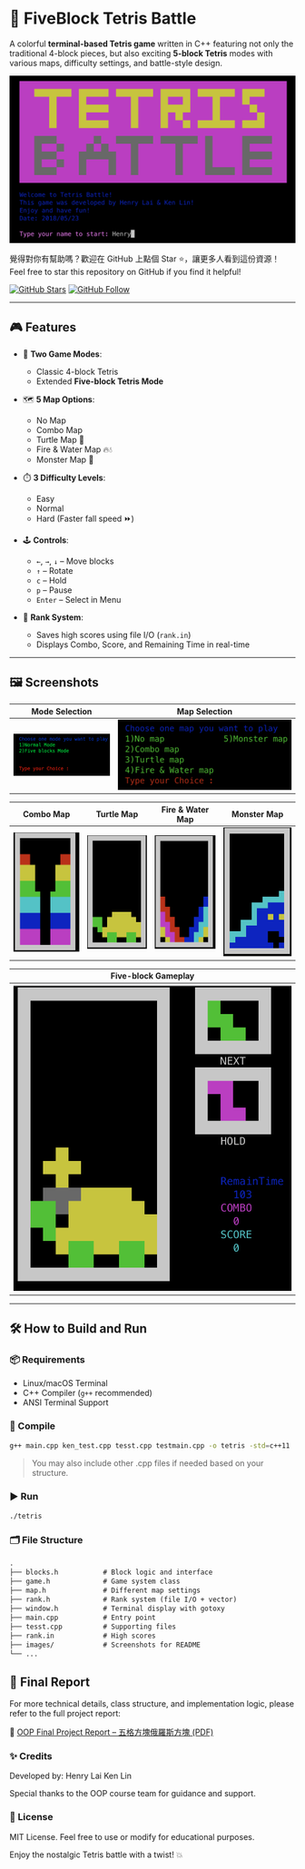 # 🧩 FiveBlock Tetris Battle

A colorful **terminal-based Tetris game** written in C++ featuring not only the traditional 4-block pieces, but also exciting **5-block Tetris** modes with various maps, difficulty settings, and battle-style design.

![Tetris Banner](images/title.png)

覺得對你有幫助嗎？歡迎在 GitHub 上點個 Star ⭐️，讓更多人看到這份資源！ Feel free to star this repository on GitHub if you find it helpful!

[![GitHub Stars](https://img.shields.io/github/stars/lhlaib/WuGeTetris.svg?style=social)](https://github.com/lhlaib/WuGeTetris) [![GitHub Follow](https://img.shields.io/github/followers/lhlaib?label=Follow&style=social)](https://github.com/lhlaib)


---

## 🎮 Features

- 🧱 **Two Game Modes**:  
  - Classic 4-block Tetris  
  - Extended **Five-block Tetris Mode**
  
- 🗺️ **5 Map Options**:  
  - No Map  
  - Combo Map  
  - Turtle Map 🐢  
  - Fire & Water Map 🔥💧  
  - Monster Map 👾

- ⏱️ **3 Difficulty Levels**:  
  - Easy  
  - Normal  
  - Hard (Faster fall speed ⏩)

- 🕹️ **Controls**:
  - `←`, `→`, `↓` – Move blocks
  - `↑` – Rotate
  - `c` – Hold
  - `p` – Pause
  - `Enter` – Select in Menu

- 💾 **Rank System**:
  - Saves high scores using file I/O (`rank.in`)
  - Displays Combo, Score, and Remaining Time in real-time

---

## 🖼️ Screenshots

| Mode Selection                 | Map Selection                 |
| ------------------------------ | ----------------------------- |
| ![](images/mode_selection.png) | ![](images/map_selection.png) |


| Combo Map                 | Turtle Map                 | Fire & Water Map              | Monster Map                 |
| ------------------------- | -------------------------- | ----------------------------- | --------------------------- |
| ![](images/combo_map.png) | ![](images/turtle_map.png) | ![](images/firewater_map.png) | ![](images/monster_map.png) |

| Five-block Gameplay             |
| ------------------------------- |
| ![](images/five_block_play.png) |



---

## 🛠️ How to Build and Run

### 📦 Requirements

- Linux/macOS Terminal
- C++ Compiler (`g++` recommended)
- ANSI Terminal Support

### 🧪 Compile

```bash
g++ main.cpp ken_test.cpp tesst.cpp testmain.cpp -o tetris -std=c++11
```

> You may also include other .cpp files if needed based on your structure.

###  ▶️ Run

```bash
./tetris
```

###  🗂️ File Structure

```
.
├── blocks.h           # Block logic and interface
├── game.h             # Game system class
├── map.h              # Different map settings
├── rank.h             # Rank system (file I/O + vector)
├── window.h           # Terminal display with gotoxy
├── main.cpp           # Entry point
├── tesst.cpp          # Supporting files
├── rank.in            # High scores
├── images/            # Screenshots for README
└── ...
```

## 📄 Final Report

For more technical details, class structure, and implementation logic, please refer to the full project report:

📘 [OOP Final Project Report – 五格方塊俄羅斯方塊 (PDF)](./images/OOP期末專題報告fianl.pdf)

### ✨ Credits

Developed by:
Henry Lai 
Ken Lin 

Special thanks to the OOP course team for guidance and support.

### 📜 License

MIT License. Feel free to use or modify for educational purposes.

Enjoy the nostalgic Tetris battle with a twist! 💥
